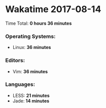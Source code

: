 # Wakatime 2017-08-14

Time Total: **0 hours 36 minutes**

### Operating Systems:
- Linux: **36 minutes** 

### Editors:
- Vim: **36 minutes** 

### Languages:
- LESS: **21 minutes** 
- Jade: **14 minutes** 

